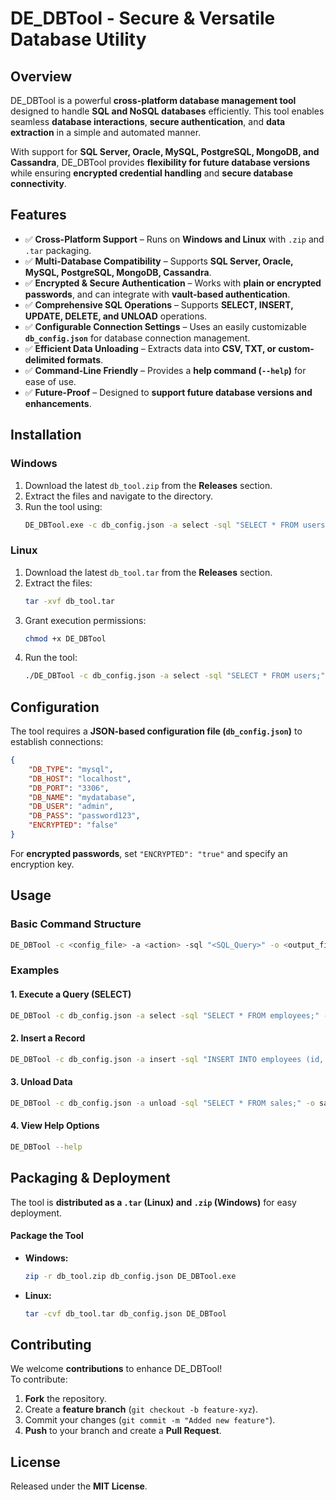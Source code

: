 # DE_DBTool - Secure & Versatile Database Utility

## Overview
DE_DBTool is a powerful **cross-platform database management tool** designed to handle **SQL and NoSQL databases** efficiently. This tool enables seamless **database interactions**, **secure authentication**, and **data extraction** in a simple and automated manner.

With support for **SQL Server, Oracle, MySQL, PostgreSQL, MongoDB, and Cassandra**, DE_DBTool provides **flexibility for future database versions** while ensuring **encrypted credential handling** and **secure database connectivity**.

## Features
- ✅ **Cross-Platform Support** – Runs on **Windows and Linux** with `.zip` and `.tar` packaging.
- ✅ **Multi-Database Compatibility** – Supports **SQL Server, Oracle, MySQL, PostgreSQL, MongoDB, Cassandra**.
- ✅ **Encrypted & Secure Authentication** – Works with **plain or encrypted passwords**, and can integrate with **vault-based authentication**.
- ✅ **Comprehensive SQL Operations** – Supports **SELECT, INSERT, UPDATE, DELETE, and UNLOAD** operations.
- ✅ **Configurable Connection Settings** – Uses an easily customizable **`db_config.json`** for database connection management.
- ✅ **Efficient Data Unloading** – Extracts data into **CSV, TXT, or custom-delimited formats**.
- ✅ **Command-Line Friendly** – Provides a **help command (`--help`)** for ease of use.
- ✅ **Future-Proof** – Designed to **support future database versions and enhancements**.

## Installation
### Windows
1. Download the latest `db_tool.zip` from the **Releases** section.
2. Extract the files and navigate to the directory.
3. Run the tool using:
   ```sh
   DE_DBTool.exe -c db_config.json -a select -sql "SELECT * FROM users;" -o output.txt
   ```

### Linux
1. Download the latest `db_tool.tar` from the **Releases** section.
2. Extract the files:
   ```sh
   tar -xvf db_tool.tar
   ```
3. Grant execution permissions:
   ```sh
   chmod +x DE_DBTool
   ```
4. Run the tool:
   ```sh
   ./DE_DBTool -c db_config.json -a select -sql "SELECT * FROM users;" -o output.txt
   ```

## Configuration
The tool requires a **JSON-based configuration file (`db_config.json`)** to establish connections:

```json
{
    "DB_TYPE": "mysql",
    "DB_HOST": "localhost",
    "DB_PORT": "3306",
    "DB_NAME": "mydatabase",
    "DB_USER": "admin",
    "DB_PASS": "password123",
    "ENCRYPTED": "false"
}
```

For **encrypted passwords**, set `"ENCRYPTED": "true"` and specify an encryption key.

## Usage
### **Basic Command Structure**
```sh
DE_DBTool -c <config_file> -a <action> -sql "<SQL_Query>" -o <output_file> [-d <delimiter>] [-header]
```

### **Examples**
#### **1. Execute a Query (SELECT)**
```sh
DE_DBTool -c db_config.json -a select -sql "SELECT * FROM employees;" -o employees.csv -d ","
```

#### **2. Insert a Record**
```sh
DE_DBTool -c db_config.json -a insert -sql "INSERT INTO employees (id, name, department) VALUES (101, 'John Doe', 'HR');"
```

#### **3. Unload Data**
```sh
DE_DBTool -c db_config.json -a unload -sql "SELECT * FROM sales;" -o sales_report.csv -header
```

#### **4. View Help Options**
```sh
DE_DBTool --help
```

## Packaging & Deployment
The tool is **distributed as a `.tar` (Linux) and `.zip` (Windows)** for easy deployment.

#### **Package the Tool**
- **Windows:**  
  ```sh
  zip -r db_tool.zip db_config.json DE_DBTool.exe
  ```
- **Linux:**  
  ```sh
  tar -cvf db_tool.tar db_config.json DE_DBTool
  ```

## Contributing
We welcome **contributions** to enhance DE_DBTool!  
To contribute:
1. **Fork** the repository.
2. Create a **feature branch** (`git checkout -b feature-xyz`).
3. Commit your changes (`git commit -m "Added new feature"`).
4. **Push** to your branch and create a **Pull Request**.

## License
Released under the **MIT License**.

